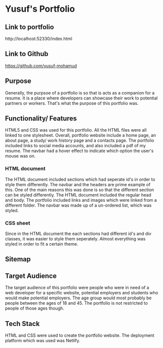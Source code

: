 # Yusuf's Portfolio
## Link to portfolio
http://localhost:52330/index.html
## Link to Github
https://github.com/yusuf-mohamud
## Purpose
Generally, the purpsoe of a portfolio is so that is acts as a companion for a resume. It is a place where developers can showcase their work to potential partners or workers. That's what the purpose of this portfolio was. 
## Functionality/ Features
HTML5 and CSS was used for this portfolio. All the HTML files were all linked to one stylesheet. Overall, portfolio website include a home page, an about page, a study/ work history page and a contacts page. The portfolio included links to social media accounts, and also included a pdf of my resume. The navbar had a hover effect to indicate which option the user's mouse was on. 
### HTML document
The HTML document included sections which had seperate id's in order to style them differently. The navbar and the headers are prime example of this. One of the main reasons this was done is so that the different section can be styled differently. The HTML document included the regular head and body. The portfolio included links and images which were linked from a different folder. The navbar was made up of a un-ordered list, which was styled.
### CSS sheet
Since in the HTML document the each sections had different id's and div classes, it was easier to style them seperately. Almost everything was styled in order to fit a certain theme. 
## Sitemap

## Target Audience
The target audience of this portfolio were people who were in need of a web developer for a specific website, potential employers and students who would make potential employers. The age group would most probably be people between the ages of 18 and 45. The portfolio is not restricted to people of those ages though. 

## Tech Stack
HTML and CSS were used to create the portfolio website. The deployment platform which was used was Netlify.


